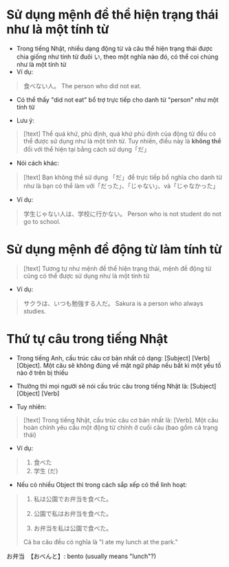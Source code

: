 
# Sử dụng mệnh đề thể hiện trạng thái như là một tính từ

- Trong tiếng Nhật, nhiều dạng động từ và câu thể hiện trạng thái được chia giống như tính từ đuôi い, theo một nghĩa nào đó, có thể coi chúng như là một tính từ
- Ví dụ:
>食べない人。
>The person who did not eat.

- Có thể thấy "did not eat" bổ trợ trực tiếp cho danh từ "person" như một tính từ

- Lưu ý:
>[!text]
>Thể quá khứ, phủ định, quá khứ phủ định của động từ đều có thể được sử dụng như là một tính từ. Tuy nhiên, điều này là **không thể** đối với thể hiện tại bằng cách sử dụng「だ」
>

- Nói cách khác:
>[!text]
>Bạn không thể sử dụng 「だ」để trực tiếp bổ nghĩa cho danh từ như là bạn có thể làm với「だった」、「じゃない」、và「じゃなかった」

- Ví dụ:
>学生じゃない人は、学校に行かない。
>Person who is not student do not go to school.

# Sử dụng mệnh đề động từ làm tính từ

>[!text]
>Tương tự như mệnh đề thể hiện trạng thái, mệnh đề động từ cũng có thể được sử dụng như là một tính từ 

- Ví dụ:
>サクラは、いつも勉強する人だ。
>Sakura is a person who always studies.

# Thứ tự câu trong tiếng Nhật

- Trong tiếng Anh, cấu trúc câu cơ bản nhất có dạng: [Subject]  [Verb]  [Object]. Một câu sẽ không đúng về mặt ngữ pháp nếu bất kì một yếu tố nào ở trên bị thiếu

- Thường thì mọi người sẽ nói cấu trúc câu trong tiếng Nhật là: [Subject]  [Object]  [Verb]
- Tuy nhiên:
>[!text]
>Trong tiếng Nhật, cấu trúc câu cơ bản nhất là: [Verb]. Một câu hoàn chỉnh yêu cầu một động từ chính ở cuối câu (bao gồm cả trạng thái)

- Ví dụ:
>1. 食べた
>2. 学生 (だ)

- Nếu có nhiều Object thì trong cách sắp xếp có thể linh hoạt:
>1. 私は公園でお弁当を食べた。
>
>2. 公園で私はお弁当を食べた。
>
>3. お弁当を私は公園で食べた。
>   
>Cả ba câu đều có nghĩa là "I ate my lunch at the park."

お弁当　【おべんと】: bento (usually means "lunch"?)
